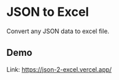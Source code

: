 # JSON to Excel

Convert any JSON data to excel file.

## Demo

Link: https://json-2-excel.vercel.app/
